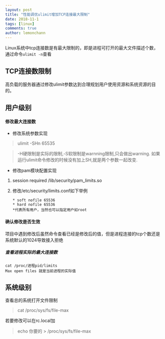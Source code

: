 ```yaml
---
layout: post
title: "性能调优ulimit增加TCP连接最大限制"
date: 2018-11-1
tags: [linux]
comments: true
author: lemonchann
---
```


Linux系统中tcp连接数是有最大限制的，即是进程可打开的最大文件描述个数，通过命令`ulimit -n`查看

<!-- more -->

## TCP连接数限制

高负载的服务器通过修改ulimit参数达到合理规划用户使用资源和系统资源的目的。

## 用户级别

#### 修改最大连接数
- 修改系统参数实现

> ulimit -SHn 65535   

> -H硬限制是实际的限制,-S软限制是warnning限制,只会做出warning.
如果运行ulimit命令修改的时候没有加上SH,就是两个参数一起改变.

- 修改pam模块配置实现 

1. session required /lib/security/pam_limits.so

2. 修改/etc/security/limits.conf如下举例   

   `* soft nofile 65536`   
   `* hard nofile 65536`   
   `*代表所有用户，当然也可以指定用户如root`

#### 确认修改是否生效
项目中遇到修改后虽然命令查看已经是修改后的值，但是进程连接的tcp个数还是系统默认的1024导致接入拒绝   

##### 查看进程实际的最大连接数
`cat /proc/进程pid/limits`  
`Max open files 就是当前进程的实际值`

## 系统级别
查看总的系统打开文件限制
> cat /proc/sys/fs/file-max

若要修改可以在rc.local加
> echo 你要的 > /proc/sys/fs/file-max




